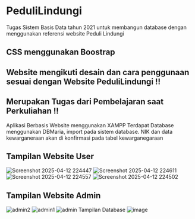 # PeduliLindungi
Tugas Sistem Basis Data tahun 2021 untuk membangun database dengan menggunakan referensi website Peduli Lindungi
## CSS menggunakan Boostrap
## Website mengikuti desain dan cara penggunaan sesuai dengan Website PeduliLindungi !!
## Merupakan Tugas dari Pembelajaran saat Perkuliahan !!
Aplikasi Berbasis Website menggunakan XAMPP
Terdapat Database menggunakan DBMaria, import pada sistem database.
NIK dan data kewarganeraan akan di konfirmasi pada tabel kewarganegaraan
## Tampilan Website User
![Screenshot 2025-04-12 224447](https://github.com/user-attachments/assets/c4566582-6469-4b5c-98c3-c90f204f4d35)
![Screenshot 2025-04-12 224611](https://github.com/user-attachments/assets/df07065c-f206-464b-93a2-cb5b7c88268b)
![Screenshot 2025-04-12 224557](https://github.com/user-attachments/assets/1c61df5f-6adc-49d4-80a6-1ab510156f92)
![Screenshot 2025-04-12 224502](https://github.com/user-attachments/assets/cb622f9f-400c-4897-a145-eb9c30af37a6)
## Tampilan Website Admin
![admin2](https://github.com/user-attachments/assets/b5920a14-1ca6-41ca-8327-4ff9666540c7)
![admin1](https://github.com/user-attachments/assets/cd6c5048-0dd5-4715-84e8-e288674e715e)
![admin](https://github.com/user-attachments/assets/7d236b1c-f6c0-40f6-a52e-23ddbe0ce76a)
Tampilan Database
![image](https://github.com/user-attachments/assets/b830a712-e4c2-4ea8-94cb-2ed225fed9df)

